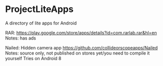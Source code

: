 # ProjectLiteApps
A directory of lite apps for Android


RAR:
https://play.google.com/store/apps/details?id=com.rarlab.rar&hl=en
Notes: has ads


Nailed: Hidden camera app
https://github.com/collideorscopeapps/Nailed
Notes: source only, not published on stores yet/you need to compile it yourself
Tries on Android 8
